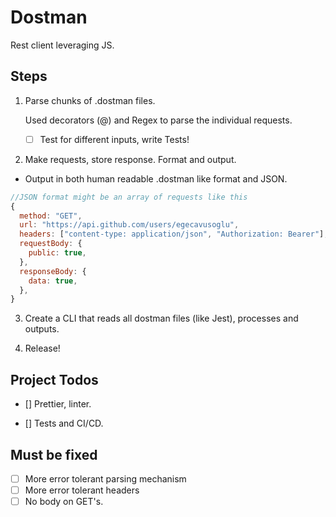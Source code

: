 # Dostman

Rest client leveraging JS.

## Steps

1. Parse chunks of .dostman files.

   Used decorators (@) and Regex to parse the individual requests.

   - [ ] Test for different inputs, write Tests!

2. Make requests, store response. Format and output.

- Output in both human readable .dostman like format and JSON.

```js
//JSON format might be an array of requests like this
{
  method: "GET",
  url: "https://api.github.com/users/egecavusoglu",
  headers: ["content-type: application/json", "Authorization: Bearer"],
  requestBody: {
    public: true,
  },
  responseBody: {
    data: true,
  },
}
```

3. Create a CLI that reads all dostman files (like Jest), processes and outputs.

4. Release!

## Project Todos

- [] Prettier, linter.

- [] Tests and CI/CD.

## Must be fixed

- [ ] More error tolerant parsing mechanism
- [ ] More error tolerant headers
- [ ] No body on GET's.
